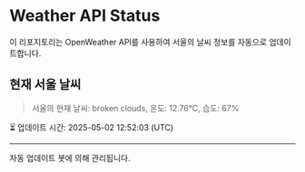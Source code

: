 
# Weather API Status

이 리포지토리는 OpenWeather API를 사용하여 서울의 날씨 정보를 자동으로 업데이트합니다.

## 현재 서울 날씨
> 서울의 현재 날씨: broken clouds, 온도: 12.76°C, 습도: 67%

⏳ 업데이트 시간: 2025-05-02 12:52:03 (UTC)

---
자동 업데이트 봇에 의해 관리됩니다.
